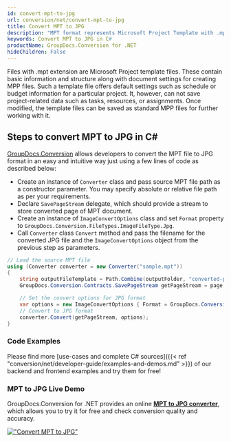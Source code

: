```yaml
---
id: convert-mpt-to-jpg
url: conversion/net/convert-mpt-to-jpg
title: Convert MPT to JPG
description: "MPT format represents Microsoft Project Template with .mpt extension. Learn how to convert MPT to JPG file programmatically in C# language using GroupDocs.Conversion for .NET library."
keywords: Convert MPT to JPG in C#
productName: GroupDocs.Conversion for .NET
hideChildren: False
---
```


Files with .mpt extension are Microsoft Project template files. These contain basic information and structure along with document settings for creating MPP files. Such a template file offers default settings such as schedule or budget information for a particular project. It, however, can not save project-related data such as tasks, resources, or assignments. Once modified, the template files can be saved as standard MPP files for further working with it.

## Steps to convert MPT to JPG in C#

[GroupDocs.Conversion](https://products.groupdocs.com/conversion/net) allows developers to convert the MPT file to JPG format in an easy and intuitive way just using a few lines of code as described below:

* Create an instance of `Converter` class and pass source MPT file path as a constructor parameter. You may specify absolute or relative file path as per your requirements. 
* Declare `SavePageStream` delegate, which should provide a stream to store converted page of MPT document.
* Create an instance of `ImageConvertOptions` class and set `Format` property to `GroupDocs.Conversion.FileTypes.ImageFileType.Jpg`.
* Call `Converter` class `Convert` method and pass the filename for the converted JPG file and the `ImageConvertOptions` object from the previous step as parameters.

```csharp
// Load the source MPT file
using (Converter converter = new Converter("sample.mpt"))
{
    string outputFileTemplate = Path.Combine(outputFolder, "converted-page-{0}.jpg");
    GroupDocs.Conversion.Contracts.SavePageStream getPageStream = page => new FileStream(string.Format(outputFileTemplate, page), FileMode.Create);

    // Set the convert options for JPG format
    var options = new ImageConvertOptions { Format = GroupDocs.Conversion.FileTypes.ImageFileType.Jpg };   
    // Convert to JPG format
    converter.Convert(getPageStream, options);
}
```

### Code Examples

Please find more [use-cases and complete C# sources]({{< ref "conversion/net/developer-guide/examples-and-demos.md" >}}) of our backend and frontend examples and try them for free!

### MPT to JPG Live Demo

GroupDocs.Conversion for .NET provides an online [**MPT to JPG converter**](https://products.groupdocs.app/conversion/mpt-to-jpg), which allows you to try it for free and check conversion quality and accuracy.

[!["Convert MPT to JPG"](conversion/net/images/convert-to-jpg/convert-mpt-to-jpg.png)](https://products.groupdocs.app/conversion/mpt-to-jpg)